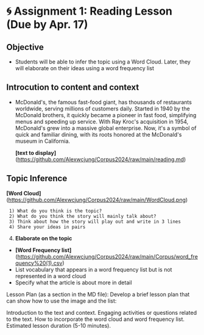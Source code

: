 
# 🌀 Assignment 1: Reading Lesson (Due by Apr. 17)

## Objective 
+ Students will be able to infer the topic using a Word Cloud. Later, they will elaborate on their ideas using a word frequency list

## Introcution to content and context 
+ McDonald's, the famous fast-food giant, has thousands of restaurants worldwide, serving millions of customers daily. Started in 1940 by the McDonald brothers, it quickly became a pioneer in fast food, simplifying menus and speeding up service. With Ray Kroc's acquisition in 1954, McDonald's grew into a massive global enterprise. Now, it's a symbol of quick and familiar dining, with its roots honored at the McDonald's museum in California.

   **[text to display]** (https://github.com/Alexwcjung/Corpus2024/raw/main/reading.md)

## Topic Inference

**[Word Cloud]** (https://github.com/Alexwcjung/Corpus2024/raw/main/WordCloud.png)
``` 
 1) What do you think is the topic?
 2) What do you think the story will mainly talk about?
 3) Think about how the story will play out and write in 3 lines
 4) Share your ideas in pairs
```

4. **Elaborate on the topic**
+ **[Word Frequency list]** (https://github.com/Alexwcjung/Corpus2024/raw/main/Corpus/word_frequency%20(1).csv)
+ List vocabulary that appears in a word frequency list but is not represented in a word cloud
+ Specify what the article is about more in detail 

Lesson Plan (as a section in the MD file): Develop a brief lesson plan that can show how to use the image and the list:

Introduction to the text and context.
Engaging activities or questions related to the text.
How to incorporate the word cloud and word frequency list.
Estimated lesson duration (5-10 minutes).

